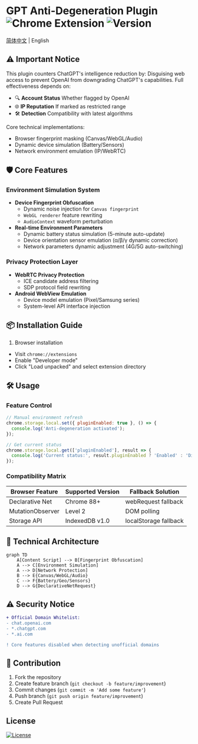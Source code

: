 # GPT Anti-Degeneration Plugin ![Chrome Extension](https://img.shields.io/badge/Chrome-Extension-brightgreen) ![Version](https://img.shields.io/badge/Version-1.1-blue)

[简体中文](README.md) | English

## ⚠️ Important Notice
This plugin counters ChatGPT's intelligence reduction by:
Disguising web access to prevent OpenAI from downgrading ChatGPT's capabilities. Full effectiveness depends on:

- 🔍 **Account Status** Whether flagged by OpenAI
- 🌐 **IP Reputation** If marked as restricted range
- 🛠️ **Detection** Compatibility with latest algorithms

Core technical implementations:
- Browser fingerprint masking (Canvas/WebGL/Audio)
- Dynamic device simulation (Battery/Sensors)
- Network environment emulation (IP/WebRTC)

## 🛡️ Core Features
### Environment Simulation System
- **Device Fingerprint Obfuscation**
  - Dynamic noise injection for `Canvas fingerprint`
  - `WebGL renderer` feature rewriting
  - `AudioContext` waveform perturbation
- **Real-time Environment Parameters**
  - Dynamic battery status simulation (5-minute auto-update)
  - Device orientation sensor emulation (α/β/γ dynamic correction)
  - Network parameters dynamic adjustment (4G/5G auto-switching)

### Privacy Protection Layer
- **WebRTC Privacy Protection**
  - ICE candidate address filtering
  - SDP protocol field rewriting
- **Android WebView Emulation**
  - Device model emulation (Pixel/Samsung series)
  - System-level API interface injection

## 📦 Installation Guide
1. Browser installation
- Visit `chrome://extensions`
- Enable "Developer mode"
- Click "Load unpacked" and select extension directory

## 🛠️ Usage
### Feature Control
```javascript
// Manual environment refresh
chrome.storage.local.set({ pluginEnabled: true }, () => {
  console.log('Anti-degeneration activated');
});

// Get current status
chrome.storage.local.get(['pluginEnabled'], result => {
  console.log('Current status:', result.pluginEnabled ? 'Enabled' : 'Disabled');
});
```

### Compatibility Matrix
| Browser Feature     | Supported Version | Fallback Solution     |
|---------------------|-------------------|-----------------------|
| Declarative Net     | Chrome 88+        | webRequest fallback   |
| MutationObserver    | Level 2           | DOM polling           |
| Storage API         | IndexedDB v1.0    | localStorage fallback |

## 🔧 Technical Architecture
```mermaid
graph TD
    A[Content Script] --> B[Fingerprint Obfuscation]
    A --> C[Environment Simulation]
    A --> D[Network Protection]
    B --> E{Canvas/WebGL/Audio}
    C --> F{Battery/Geo/Sensors}
    D --> G{DeclarativeNetRequest}
```

## ⚠️ Security Notice
```diff
+ Official Domain Whitelist:
- chat.openai.com
- *.chatgpt.com
- *.ai.com

! Core features disabled when detecting unofficial domains
```

## 🤝 Contribution
1. Fork the repository
2. Create feature branch (`git checkout -b feature/improvement`)
3. Commit changes (`git commit -m 'Add some feature'`)
4. Push branch (`git push origin feature/improvement`)
5. Create Pull Request

## License
[![License](https://img.shields.io/badge/License-MIT-green.svg)](LICENSE)

